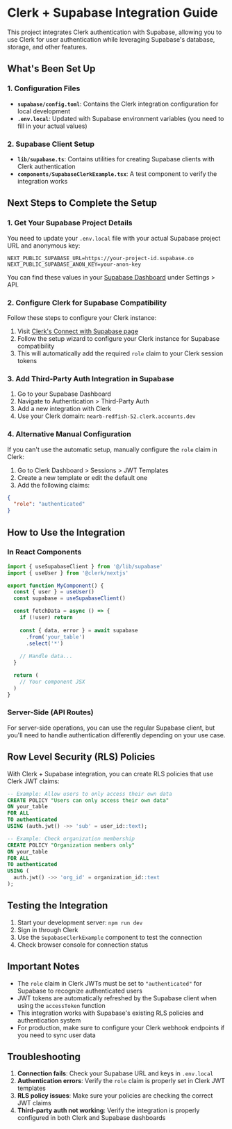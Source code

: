 # Clerk + Supabase Integration Guide

This project integrates Clerk authentication with Supabase, allowing you to use Clerk for user authentication while leveraging Supabase's database, storage, and other features.

## What's Been Set Up

### 1. Configuration Files

- **`supabase/config.toml`**: Contains the Clerk integration configuration for local development
- **`.env.local`**: Updated with Supabase environment variables (you need to fill in your actual values)

### 2. Supabase Client Setup

- **`lib/supabase.ts`**: Contains utilities for creating Supabase clients with Clerk authentication
- **`components/SupabaseClerkExample.tsx`**: A test component to verify the integration works

## Next Steps to Complete the Setup

### 1. Get Your Supabase Project Details

You need to update your `.env.local` file with your actual Supabase project URL and anonymous key:

```env
NEXT_PUBLIC_SUPABASE_URL=https://your-project-id.supabase.co
NEXT_PUBLIC_SUPABASE_ANON_KEY=your-anon-key
```

You can find these values in your [Supabase Dashboard](https://supabase.com/dashboard) under Settings > API.

### 2. Configure Clerk for Supabase Compatibility

Follow these steps to configure your Clerk instance:

1. Visit [Clerk's Connect with Supabase page](https://dashboard.clerk.com/setup/supabase)
2. Follow the setup wizard to configure your Clerk instance for Supabase compatibility
3. This will automatically add the required `role` claim to your Clerk session tokens

### 3. Add Third-Party Auth Integration in Supabase

1. Go to your Supabase Dashboard
2. Navigate to Authentication > Third-Party Auth
3. Add a new integration with Clerk
4. Use your Clerk domain: `nearb-redfish-52.clerk.accounts.dev`

### 4. Alternative Manual Configuration

If you can't use the automatic setup, manually configure the `role` claim in Clerk:

1. Go to Clerk Dashboard > Sessions > JWT Templates
2. Create a new template or edit the default one
3. Add the following claims:
```json
{
  "role": "authenticated"
}
```

## How to Use the Integration

### In React Components

```typescript
import { useSupabaseClient } from '@/lib/supabase'
import { useUser } from '@clerk/nextjs'

export function MyComponent() {
  const { user } = useUser()
  const supabase = useSupabaseClient()

  const fetchData = async () => {
    if (!user) return
    
    const { data, error } = await supabase
      .from('your_table')
      .select('*')
      
    // Handle data...
  }

  return (
    // Your component JSX
  )
}
```

### Server-Side (API Routes)

For server-side operations, you can use the regular Supabase client, but you'll need to handle authentication differently depending on your use case.

## Row Level Security (RLS) Policies

With Clerk + Supabase integration, you can create RLS policies that use Clerk JWT claims:

```sql
-- Example: Allow users to only access their own data
CREATE POLICY "Users can only access their own data" 
ON your_table 
FOR ALL 
TO authenticated 
USING (auth.jwt() ->> 'sub' = user_id::text);

-- Example: Check organization membership
CREATE POLICY "Organization members only" 
ON your_table 
FOR ALL 
TO authenticated 
USING (
  auth.jwt() ->> 'org_id' = organization_id::text
);
```

## Testing the Integration

1. Start your development server: `npm run dev`
2. Sign in through Clerk
3. Use the `SupabaseClerkExample` component to test the connection
4. Check browser console for connection status

## Important Notes

- The `role` claim in Clerk JWTs must be set to `"authenticated"` for Supabase to recognize authenticated users
- JWT tokens are automatically refreshed by the Supabase client when using the `accessToken` function
- This integration works with Supabase's existing RLS policies and authentication system
- For production, make sure to configure your Clerk webhook endpoints if you need to sync user data

## Troubleshooting

1. **Connection fails**: Check your Supabase URL and keys in `.env.local`
2. **Authentication errors**: Verify the `role` claim is properly set in Clerk JWT templates
3. **RLS policy issues**: Make sure your policies are checking the correct JWT claims
4. **Third-party auth not working**: Verify the integration is properly configured in both Clerk and Supabase dashboards
